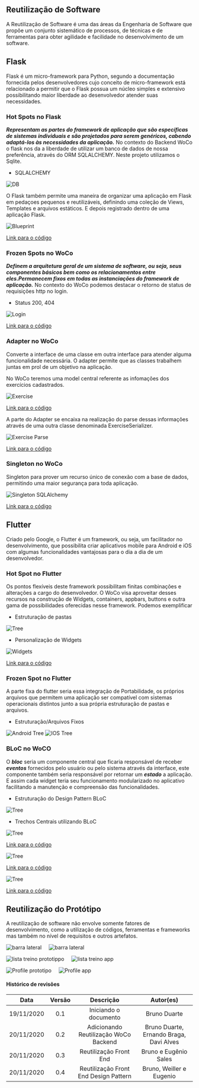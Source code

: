 ## Reutilização de Software
A Reutilização de Software é uma das áreas da Engenharia de Software que propõe um conjunto sistemático de processos, de técnicas e de ferramentas para obter agilidade e facilidade no desenvolvimento de um software.

## Flask
Flask é um micro-framework para Python, segundo a documentação fornecida pelos desenvolvedores cujo conceito de micro-framework está relacionado a permitir que o Flask possua um núcleo simples e extensivo possibilitando maior liberdade ao desenvolvedor atender suas necessidades.

### Hot Spots no Flask
***Representam as partes do framework de aplicação que são específicas de sistemas individuais e são projetados para serem genéricos, cabendo adaptá-los às necessidades da
aplicação.***
No contexto do Backend WoCo o flask nos da a liberdade de utilizar um banco de dados de nossa preferência, através do ORM SQLALCHEMY. Neste projeto utilizamos o Sqlite.


* SQLALCHEMY


![DB](./../img/db.png)

O Flask também permite uma maneira de organizar uma aplicação em Flask em pedaçoes pequenos e reutilizáveis, definindo uma coleção de Views, Templates e arquivos estáticos. E depois registrado dentro de uma aplicação Flask.

![Blueprint](./../img/blueprint.png)

[Link para o código](https://github.com/UnBArqDsw/2020.1_G9_WoCo_Backend/blob/master/Woco/app/routes/exercise.py)


### Frozen Spots no WoCo
***Definem a arquitetura geral de um sistema de software, ou seja, seus componentes básicos bem como os relacionamentos entre eles.Permanecem fixos em todas as instanciações do framework de aplicação.*** No contexto do WoCo podemos destacar o retorno de status de requisições http no login.

* Status 200, 404

![Login](./../img/statusApi.png)

[Link para o código](https://github.com/UnBArqDsw/2020.1_G9_WoCo_Backend/blob/master/Woco/app/routes/token.py)

### Adapter no WoCo
Converte a interface de uma classe em outra interface para atender alguma funcionalidade necessária. O adapter permite que as classes trabalhem juntas em prol de um objetivo na aplicação.

No WoCo teremos uma model central referente as infomações dos exercícios cadastrados.

![Exercise](./../img/exercise.png)

[Link para o código](https://github.com/UnBArqDsw/2020.1_G9_WoCo_Backend/blob/master/Woco/app/models/execise.py)

A parte do Adapter se encaixa na realização do parse dessas informações através de uma outra classe denominada ExerciseSerializer.

![Exercise Parse](./../img/exercise_serializer.png)

[Link para o código](https://github.com/UnBArqDsw/2020.1_G9_WoCo_Backend/blob/master/Woco/app/serialisers/exerciseSerialiser.py)

### Singleton no WoCo
Singleton para prover um recurso único de conexão com a base de dados, permitindo uma maior segurança para toda aplicação.

![Singleton SQLAlchemy](../img/singletonDb.png)

[Link para o código](https://github.com/UnBArqDsw/2020.1_G9_WoCo_Backend/blob/master/Woco/app/db/database.py)

## Flutter
Criado pelo Google, o Flutter é um framework, ou seja, um facilitador no desenvolvimento, que possibilita criar aplicativos mobile para Android e iOS com algumas funcionalidades vantajosas para o dia a dia de um desenvolvedor.

### Hot Spot no Flutter
Os pontos flexíveis deste framework possibilitam finitas combinações e alterações a cargo do desenvolvedor. O WoCo visa aproveitar desses recursos na construção de Widgets, containers, appbars, buttons e outra gama de possibilidades oferecidas nesse framework. Podemos exemplificar

* Estruturação de pastas

![Tree](./../img/directory.png)

* Personalização de Widgets

![Widgets](./../img/widget.png)

[Link para o código](https://github.com/UnBArqDsw/2020.1_G9_WoCo_Frontend/blob/main/lib/screens/todo.dart)


### Frozen Spot no Flutter
A parte fixa do flutter seria essa integração de Portabilidade, os próprios arquivos que permitem uma aplicação ser compatível com sistemas operacionais distintos junto a sua própria estruturação de pastas e arquivos.

* Estruturação/Arquivos Fixos

![Android Tree](./../img/android.png)
![IOS Tree](./../img/ios.png)


### BLoC no WoCO
O ***bloc*** seria um componente central que ficaria responsável de receber ***eventos*** fornecidos pelo usuário ou pelo sistema através da interface, este componente também seria responsável por retornar um ***estado*** a aplicação. E assim cada widget teria seu funcionamento modularizado no aplicativo facilitando a manutenção e compreensão das funcionalidades.

* Estruturação do Design Pattern BLoC

![Tree](./../img/bloc_tree.png)

* Trechos Centrais utilizando BLoC

![Tree](./../img/todo_bloc.png)

[Link para o código](https://github.com/UnBArqDsw/2020.1_G9_WoCo_Frontend/blob/main/lib/blocs/todoBloc/todo_bloc.dart)

![Tree](./../img/todo_state.png)

[Link para o código](https://github.com/UnBArqDsw/2020.1_G9_WoCo_Frontend/blob/main/lib/blocs/todoBloc/todo_state.dart)

![Tree](./../img/todo_event.png)

[Link para o código](https://github.com/UnBArqDsw/2020.1_G9_WoCo_Frontend/blob/main/lib/blocs/todoBloc/todo_event.dart)


## Reutilização do Protótipo
A reutilização de software não envolve somente fatores de desenvolvimento, como a utilização de códigos, ferramentas e frameworks mas também no nível de requisitos e outros artefatos.

![barra lateral](./../../Base/1.1%20Projeto%20Não%20Orientado%20a%20Abordagens%20Específicas/prototipo/images/home_lateral.jpg)&nbsp;&nbsp;&nbsp;&nbsp;
![barra lateral](./../img/home_lateral.jpg)


![lista treino prototippo](./../../Base/1.1%20Projeto%20Não%20Orientado%20a%20Abordagens%20Específicas/prototipo/images/lista_treinos.jpg)&nbsp;&nbsp;&nbsp;&nbsp;
![lista treino app](./../img/lista_treino.jpg)



![Profile prototipo](./../../Base/1.1%20Projeto%20Não%20Orientado%20a%20Abordagens%20Específicas/prototipo/images/home_lateral.jpg)&nbsp;&nbsp;&nbsp;&nbsp;
![Profile app](./../img/home_lateral.jpg)




#### Histórico de revisões
|    Data    | Versão |       Descrição       |    Autor(es)     |
| :--------: | :----: | :-------------------: | :--------------: |
| 19/11/2020 | 0.1 | Iniciando o documento | Bruno Duarte |
| 20/11/2020 | 0.2 | Adicionando Reutilização WoCo Backend  | Bruno Duarte, Ernando Braga, Davi Alves |
| 20/11/2020|0.3|Reutilização Front End|Bruno e Eugênio Sales|
| 20/11/2020|0.4|Reutilização Front End Design Pattern|Bruno, Weiller e Eugenio|
